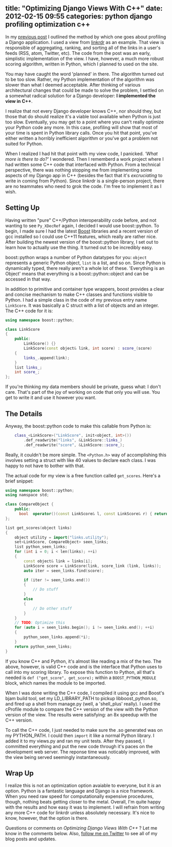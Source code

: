 title: "Optimizing Django Views With C++"
date: 2012-02-15 09:55
categories: python django profiling optimization c++
---

In my [previous post](http://www.jeffknupp.com/blog/2012/02/14/profiling-django-applications/) I outlined the method by which one goes about profiling a Django application. I used a view from [linkrdr](http://www.linkrdr.com) as an example. That view is responsible of aggregating, ranking, and sorting all of the links in a user's feeds (RSS, atom, Twitter, etc). The code from the post was an early, simplistic implementation of the view. I have, however, a much more robust scoring algorithm, written in Python, which I planned to used on the site.

You may have caught the word 'planned' in there. The algorithm turned out to be too slow. Rather, my Python implementation of the algorithm
was slower than what I deemed acceptable. After thinking of various architectural changes that could be made to solve the problem, I settled on a somewhat radical solution for a Django developer: __I implemented the view in C++__.

I realize that not every Django developer knows C++, nor should they, but those that do should realize it's a viable tool available when Python is just too slow. Eventually, you may get to a point where you can't really optimize your Python code any more. In this case, profiling will show that most of your time is spent in Python library calls. Once you hit that point, you've either written a horribly inefficient algorithm or you've got a problem not suited for Python.

When I realized I had hit that point with my view code, I panicked.
_'What more is there to do?'_ I wondered. Then I rememberd a work
project where I had written some C++ code that interfaced with Python.
From a technical perspective, there was nothing stopping me from
implementing some aspects of my Django app in C++ (besides the fact
that it's _excruciating_ to write in coming from Python). Since linkrdr
is a single-person project, there are no teammates who need to grok the
code. I'm free to implement it as I wish.

<!--more-->
Setting Up
----------------

Having written "pure" C++/Python interoperability code before, and not
wanting to see `Py_XDecRef` again, I decided I would use boost::python. To begin, I made sure I had the latest [Boost](http://www.boost.org)
libraries and a recent version of gcc installed so I could use C++11
features, which really are rather nice. After building the newest
version of the boost::python library, I set out to learn how to actually
use the thing. It turned out to be incredibly easy.

boost::python wraps a number of Python datatypes for you: `object`
represents a generic Python object, `list` is a list, and so on. Since
Python is dynamically typed, there really aren't a whole lot of these.
'Everything is an Object' means that everything is a
boost::python::object and can be accessed in that way.

In addition to primitive and container type wrappers, boost provides a
clear and concise mechanism to make C++ classes and functions visible to Python. I had
a simple class in the code of my previous entry name `LinkScore`. It
was basically a C struct with a list of objects and an integer. The C++
code for it is:

```cpp
using namespace boost::python;

class LinkScore
{
    public:
        LinkScore() {}
        LinkScore(const object& link, int score) : score_(score)
    {
        links_.append(link);
    }
    list links_;
    int score_;
};
```

If you're thinking my data members should be private, guess what: I
don't care. That's part of the joy of working on code that only you will
use. You get to write it and use it however you want. 

The Details
----------------

Anyway, the boost::python code to make this callable from Python is:
```cpp
    class_<LinkScore>("LinkScore", init<object, int>())
        .def_readwrite("links", &LinkScore::links_)
        .def_readwrite("score", &LinkScore::score_);
```

Really, it couldn't be more simple. The `<Python.h>` way of
accomplishing this involves setting a struct with like 40 values to
declare each class. I was happy to not have to bother with that.

The actual code for my view is a free function called `get_scores`.
Here's a brief snippet:

```cpp
using namespace boost::python;
using namspace std;

class CompareObject {
    public:
      bool  operator()(const LinkScore& l, const LinkScore& r) { return l.score_ > r.score_; }
};

list get_scores(object links)
{
    object utility = import("links.utility");
    set<LinkScore, CompareObject> seen_links;
    list python_seen_links;
    for (int i = 0; i < len(links); ++i)
    {
        const object& link = links[i];
        LinkScore score = LinkScore(link, score_link (link, links));
        auto iter = seen_links.find(score);

        if (iter != seen_links.end())
        {
            // Do stuff
        }
        else
        {
            // Do other stuff
        }
    }
    // TODO: Optimize this
    for (auto i = seen_links.begin(); i != seen_links.end(); ++i)
    {
        python_seen_links.append(*i);
    }
    return python_seen_links;
}
```

If you know C++ and Python, it's almost like reading a mix of the two.
The above, however, is valid C++ code and is the interface that Python
uses to call into my scoring library. To expose this function to Python,
all that's needed is `def ("get_score", get_score);` within a
`BOOST_PYTHON_MODULE` block, which names the module to be imported.

When I was done writing the C++ code, I compiled it using gcc and Boost's bjam build tool,
set my LD_LIBRARY_PATH to pickup libboost_python.so, and fired up a
shell from manage.py (well, a 'shell_plus' really). I used the cProfile
module to compare the C++ version of the view with the Python version of
the view. The results were satisfying: an 8x speedup with the C++
version. 

To call the C++ code, I just needed to make sure the .so generated was
on my PYTHON_PATH. I could then `import` it like a normal Python
library. I added it to my views.py and ran my unit tests. After they
passed, I committed everything and put the new code through it's paces
on the development web server. The reponse time was noticably improved,
with the view being served seemingly instantaneously.

Wrap Up
-----------------

I realize this is not an optimization option avaiable to everyone, but
it _is_ an option. Python is a fantastic language and Django is a nice
framework. When you need raw speed for computationally expensive
procedures, though, nothing beats getting closer to the metal. Overall,
I'm quite happy with the results and how easy it was to implement. I
will refrain from writing any more C++ code for linkrdr unless
absolutely necessary. It's nice to know, however, that the option is there.

Questions or comments on _Optimizing Django Views With C++_ ? Let me know in the comments below. Also, [follow me on Twitter](http://www.twitter.com/jeffknupp/) to see all of my blog posts and updates.
